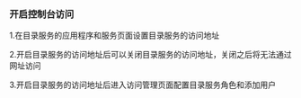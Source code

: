 ### 开启控制台访问

1.在目录服务的应用程序和服务页面设置目录服务的访问地址

2.开启目录服务的访问地址后可以关闭目录服务的访问地址，关闭之后将无法通过网址访问

3.开启目录服务的访问地址后进入访问管理页面配置目录服务角色和添加用户